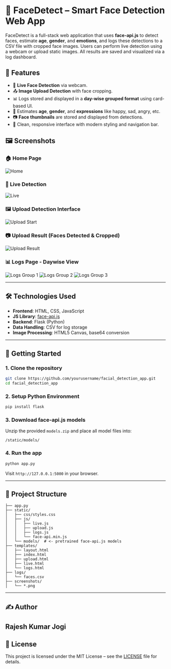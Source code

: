 
# 🧠 FaceDetect – Smart Face Detection Web App

FaceDetect is a full-stack web application that uses **face-api.js** to detect faces, estimate **age**, **gender**, and **emotions**, and logs these detections to a CSV file with cropped face images. Users can perform live detection using a webcam or upload static images. All results are saved and visualized via a log dashboard.

## 🌟 Features

- 🔴 **Live Face Detection** via webcam.
- 📤 **Image Upload Detection** with face cropping.
- 📊 Logs stored and displayed in a **day-wise grouped format** using card-based UI.
- 🧓 Estimates **age**, **gender**, and **expressions** like happy, sad, angry, etc.
- 📷 **Face thumbnails** are stored and displayed from detections.
- 🎨 Clean, responsive interface with modern styling and navigation bar.

## 🖼️ Screenshots

### 🏠 Home Page
![Home](screenshots/home.png)

### 🎥 Live Detection
![Live](screenshots/Live_Detection.png)

### 🖼️ Upload Detection Interface
![Upload Start](screenshots/Upload_Detection.png)

### 📷 Upload Result (Faces Detected & Cropped)
![Upload Result](screenshots/Upload_Results.png)

### 📊 Logs Page - Daywise View
![Logs Group 1](screenshots/Logs1.png)
![Logs Group 2](screenshots/Logs2.png)
![Logs Group 3](screenshots/Logs3.png)

---

## 🛠️ Technologies Used

- **Frontend**: HTML, CSS, JavaScript
- **JS Library**: [face-api.js](https://github.com/justadudewhohacks/face-api.js)
- **Backend**: Flask (Python)
- **Data Handling**: CSV for log storage
- **Image Processing**: HTML5 Canvas, base64 conversion

---

## 🚀 Getting Started

### 1. Clone the repository
```bash
git clone https://github.com/yourusername/facial_detection_app.git
cd facial_detection_app
```

### 2. Setup Python Environment
```bash
pip install flask
```

### 3. Download face-api.js models
Unzip the provided `models.zip` and place all model files into:
```
/static/models/
```

### 4. Run the app
```bash
python app.py
```

Visit `http://127.0.0.1:5000` in your browser.

---

## 📁 Project Structure

```
├── app.py
├── static/
│   ├── css/styles.css
│   ├── js/
│   │   ├── live.js
│   │   ├── upload.js
│   │   ├── logs.js
│   │   └── face-api.min.js
│   └── models/  # <- pretrained face-api.js models
├── templates/
│   ├── layout.html
│   ├── index.html
│   ├── upload.html
│   ├── live.html
│   └── logs.html
├── logs/
│   └── faces.csv
├── screenshots/
│   └── *.png
```

---

## ✍️ Author

**Rajesh Kumar Jogi**  
---

## 📝 License

This project is licensed under the MIT License – see the [LICENSE](LICENSE) file for details.
